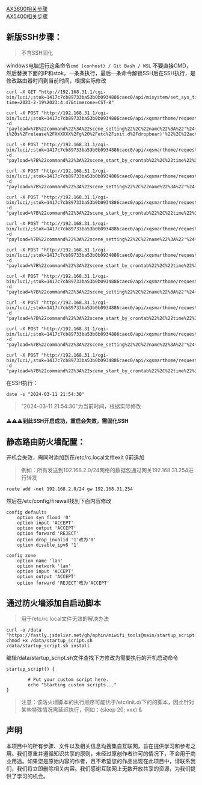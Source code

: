 [AX3600相关步骤](https://github.com/mphin/miwifi_tools/tree/main/AX3600/README.md)  
[AX5400相关步骤](https://github.com/mphin/miwifi_tools/tree/main/AX5400/README.md)

## 新版SSH步骤：
> 不含SSH固化  

windows电脑运行这条命令`cmd (conhost) / Git Bash / WSL` 不要直接CMD，然后替换下面的IP和stok，一条条执行，最后一条命令解锁SSH后在SSH执行，是修改路由器时间到当前时间，根据实际修改
```
curl -X GET "http://192.168.31.1/cgi-bin/luci/;stok=1417c7cb89733ba53b0b0934886caec0/api/misystem/set_sys_time?time=2023-2-19%2023:4:47&timezone=CST-8"
```
```
curl -X POST "http://192.168.31.1/cgi-bin/luci/;stok=1417c7cb89733ba53b0b0934886caec0/api/xqsmarthome/request_smartcontroller" -d "payload=%7B%22command%22%3A%22scene_setting%22%2C%22name%22%3A%22'%24(sed%20-i%20s%2Frelease%2FXXXXXX%2Fg%20%2Fetc%2Finit.d%2Fdropbear)'%22%2C%22action_list%22%3A%5B%7B%22thirdParty%22%3A%22xmrouter%22%2C%22delay%22%3A17%2C%22type%22%3A%22wan_block%22%2C%22payload%22%3A%7B%22command%22%3A%22wan_block%22%2C%22mac%22%3A%2200%3A00%3A00%3A00%3A00%3A00%22%7D%7D%5D%2C%22launch%22%3A%7B%22timer%22%3A%7B%22time%22%3A%223%3A1%22%2C%22repeat%22%3A%220%22%2C%22enabled%22%3Atrue%7D%7D%7D"
```
```
curl -X POST "http://192.168.31.1/cgi-bin/luci/;stok=1417c7cb89733ba53b0b0934886caec0/api/xqsmarthome/request_smartcontroller" -d "payload=%7B%22command%22%3A%22scene_start_by_crontab%22%2C%22time%22%3A%223%3A1%22%2C%22week%22%3A0%7D"
```
```
curl -X POST "http://192.168.31.1/cgi-bin/luci/;stok=1417c7cb89733ba53b0b0934886caec0/api/xqsmarthome/request_smartcontroller" -d "payload=%7B%22command%22%3A%22scene_setting%22%2C%22name%22%3A%22'%24(nvram%20set%20ssh_en%3D1)'%22%2C%22action_list%22%3A%5B%7B%22thirdParty%22%3A%22xmrouter%22%2C%22delay%22%3A17%2C%22type%22%3A%22wan_block%22%2C%22payload%22%3A%7B%22command%22%3A%22wan_block%22%2C%22mac%22%3A%2200%3A00%3A00%3A00%3A00%3A00%22%7D%7D%5D%2C%22launch%22%3A%7B%22timer%22%3A%7B%22time%22%3A%223%3A2%22%2C%22repeat%22%3A%220%22%2C%22enabled%22%3Atrue%7D%7D%7D"
```
```
curl -X POST "http://192.168.31.1/cgi-bin/luci/;stok=1417c7cb89733ba53b0b0934886caec0/api/xqsmarthome/request_smartcontroller" -d "payload=%7B%22command%22%3A%22scene_start_by_crontab%22%2C%22time%22%3A%223%3A2%22%2C%22week%22%3A0%7D"
```
```
curl -X POST "http://192.168.31.1/cgi-bin/luci/;stok=1417c7cb89733ba53b0b0934886caec0/api/xqsmarthome/request_smartcontroller" -d "payload=%7B%22command%22%3A%22scene_setting%22%2C%22name%22%3A%22'%24(nvram%20commit)'%22%2C%22action_list%22%3A%5B%7B%22thirdParty%22%3A%22xmrouter%22%2C%22delay%22%3A17%2C%22type%22%3A%22wan_block%22%2C%22payload%22%3A%7B%22command%22%3A%22wan_block%22%2C%22mac%22%3A%2200%3A00%3A00%3A00%3A00%3A00%22%7D%7D%5D%2C%22launch%22%3A%7B%22timer%22%3A%7B%22time%22%3A%223%3A3%22%2C%22repeat%22%3A%220%22%2C%22enabled%22%3Atrue%7D%7D%7D"
```
```
curl -X POST "http://192.168.31.1/cgi-bin/luci/;stok=1417c7cb89733ba53b0b0934886caec0/api/xqsmarthome/request_smartcontroller" -d "payload=%7B%22command%22%3A%22scene_start_by_crontab%22%2C%22time%22%3A%223%3A3%22%2C%22week%22%3A0%7D"
```
```
curl -X POST "http://192.168.31.1/cgi-bin/luci/;stok=1417c7cb89733ba53b0b0934886caec0/api/xqsmarthome/request_smartcontroller" -d "payload=%7B%22command%22%3A%22scene_setting%22%2C%22name%22%3A%22'%24(%2Fetc%2Finit.d%2Fdropbear%20enable)'%22%2C%22action_list%22%3A%5B%7B%22thirdParty%22%3A%22xmrouter%22%2C%22delay%22%3A17%2C%22type%22%3A%22wan_block%22%2C%22payload%22%3A%7B%22command%22%3A%22wan_block%22%2C%22mac%22%3A%2200%3A00%3A00%3A00%3A00%3A00%22%7D%7D%5D%2C%22launch%22%3A%7B%22timer%22%3A%7B%22time%22%3A%223%3A4%22%2C%22repeat%22%3A%220%22%2C%22enabled%22%3Atrue%7D%7D%7D"
```
```
curl -X POST "http://192.168.31.1/cgi-bin/luci/;stok=1417c7cb89733ba53b0b0934886caec0/api/xqsmarthome/request_smartcontroller" -d "payload=%7B%22command%22%3A%22scene_start_by_crontab%22%2C%22time%22%3A%223%3A4%22%2C%22week%22%3A0%7D"
```
```
curl -X POST "http://192.168.31.1/cgi-bin/luci/;stok=1417c7cb89733ba53b0b0934886caec0/api/xqsmarthome/request_smartcontroller" -d "payload=%7B%22command%22%3A%22scene_setting%22%2C%22name%22%3A%22'%24(%2Fetc%2Finit.d%2Fdropbear%20restart)'%22%2C%22action_list%22%3A%5B%7B%22thirdParty%22%3A%22xmrouter%22%2C%22delay%22%3A17%2C%22type%22%3A%22wan_block%22%2C%22payload%22%3A%7B%22command%22%3A%22wan_block%22%2C%22mac%22%3A%2200%3A00%3A00%3A00%3A00%3A00%22%7D%7D%5D%2C%22launch%22%3A%7B%22timer%22%3A%7B%22time%22%3A%223%3A5%22%2C%22repeat%22%3A%220%22%2C%22enabled%22%3Atrue%7D%7D%7D"
```
```
curl -X POST "http://192.168.31.1/cgi-bin/luci/;stok=1417c7cb89733ba53b0b0934886caec0/api/xqsmarthome/request_smartcontroller" -d "payload=%7B%22command%22%3A%22scene_start_by_crontab%22%2C%22time%22%3A%223%3A5%22%2C%22week%22%3A0%7D"
```
在SSH执行：
```
date -s "2024-03-11 21:54:30"
```
> "2024-03-11 21:54:30"为当前时间，根据实际修改

#### ⚠️⚠️⚠️到此SSH开启成功，重启会失效，需固化SSH
## 静态路由防火墙配置：
开机会失效，需同时添加到在/etc/rc.local文件exit 0前追加   
> 例如：所有发送到192.168.2.0/24网络的数据包通过网关192.168.31.254进行转发
```
route add -net 192.168.2.0/24 gw 192.168.31.254
```
然后在/etc/config/firewall找到下面内容修改
```
config defaults
	option syn_flood '0'
	option input 'ACCEPT'
	option output 'ACCEPT'
	option forward 'REJECT'
	option drop_invalid '1'改为'0'
	option disable_ipv6 '1'

config zone
	option name 'lan'
	option network 'lan'
	option input 'ACCEPT'
	option output 'ACCEPT'
	option forward 'REJECT'改为'ACCEPT'
```
## 通过防火墙添加自启动脚本
> 用于/etc/rc.local文件无效的解决办法
```
curl -o /data "https://fastly.jsdelivr.net/gh/mphin/miwifi_tools@main/startup_script.sh"
chmod +x /data/startup_script.sh
/data/startup_script.sh install
```
编辑/data/startup_script.sh文件查找下方修改为需要执行的开机启动命令
```
startup_script() {

        # Put your custom script here.
        echo "Starting custom scripts..."
}
```
> 注意：该防火墙脚本的执行顺序可能优于/etc/init.d/下的的脚本，因此针对某些特殊情况需延迟执行，例如：(sleep 20; xxx) &
## 声明

本项目中的所有步骤、文件以及相关信息均搜集自互联网，旨在提供学习和参考之用。我们尊重并遵循知识共享的原则，未经过原创作者许可的情况下，不会用于商业用途。如果您是原始内容的作者，且不希望您的作品出现在此项目中，请联系我们，我们将立即删除相关内容。我们感谢互联网上无数开放共享的资源，为我们提供了学习的机会。
